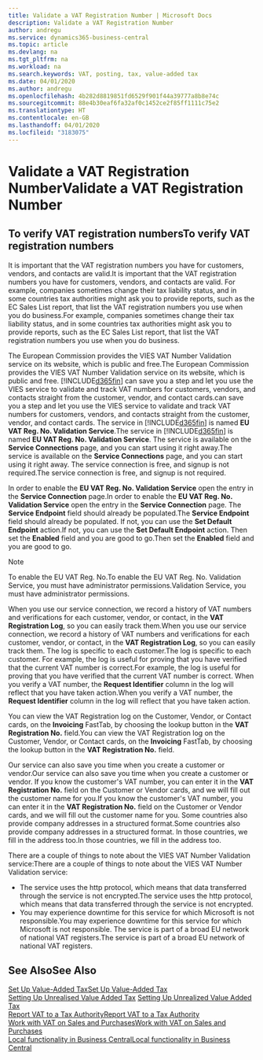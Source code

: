 ```yaml
---
title: Validate a VAT Registration Number | Microsoft Docs
description: Validate a VAT Registration Number
author: andregu
ms.service: dynamics365-business-central
ms.topic: article
ms.devlang: na
ms.tgt_pltfrm: na
ms.workload: na
ms.search.keywords: VAT, posting, tax, value-added tax
ms.date: 04/01/2020
ms.author: andregu
ms.openlocfilehash: 4b282d8819851fd6529f901f44a39777a8b8e74c
ms.sourcegitcommit: 88e4b30eaf6fa32af0c1452ce2f85ff1111c75e2
ms.translationtype: HT
ms.contentlocale: en-GB
ms.lasthandoff: 04/01/2020
ms.locfileid: "3183075"
---
```

# <a name="validate-a-vat-registration-number"></a><span data-ttu-id="4248b-103">Validate a VAT Registration Number</span><span class="sxs-lookup"><span data-stu-id="4248b-103">Validate a VAT Registration Number</span></span>

## <a name="to-verify-vat-registration-numbers"></a><span data-ttu-id="4248b-104">To verify VAT registration numbers</span><span class="sxs-lookup"><span data-stu-id="4248b-104">To verify VAT registration numbers</span></span>
<span data-ttu-id="4248b-105">It is important that the VAT registration numbers you have for customers, vendors, and contacts are valid.</span><span class="sxs-lookup"><span data-stu-id="4248b-105">It is important that the VAT registration numbers you have for customers, vendors, and contacts are valid.</span></span> <span data-ttu-id="4248b-106">For example, companies sometimes change their tax liability status, and in some countries tax authorities might ask you to provide reports, such as the EC Sales List report, that list the VAT registration numbers you use when you do business.</span><span class="sxs-lookup"><span data-stu-id="4248b-106">For example, companies sometimes change their tax liability status, and in some countries tax authorities might ask you to provide reports, such as the EC Sales List report, that list the VAT registration numbers you use when you do business.</span></span>

<span data-ttu-id="4248b-107">The European Commission provides the VIES VAT Number Validation service on its website, which is public and free.</span><span class="sxs-lookup"><span data-stu-id="4248b-107">The European Commission provides the VIES VAT Number Validation service on its website, which is public and free.</span></span> [!INCLUDE[d365fin](includes/d365fin_md.md)] <span data-ttu-id="4248b-108">can save you a step and let you use the VIES service to validate and track VAT numbers for customers, vendors, and contacts straight from the customer, vendor, and contact cards.</span><span class="sxs-lookup"><span data-stu-id="4248b-108">can save you a step and let you use the VIES service to validate and track VAT numbers for customers, vendors, and contacts straight from the customer, vendor, and contact cards.</span></span> <span data-ttu-id="4248b-109">The service in [!INCLUDE[d365fin](includes/d365fin_md.md)] is named **EU VAT Reg. No. Validation Service**.</span><span class="sxs-lookup"><span data-stu-id="4248b-109">The service in [!INCLUDE[d365fin](includes/d365fin_md.md)] is named **EU VAT Reg. No. Validation Service**.</span></span> <span data-ttu-id="4248b-110">The service is available on the **Service Connections** page, and you can start using it right away.</span><span class="sxs-lookup"><span data-stu-id="4248b-110">The service is available on the **Service Connections** page, and you can start using it right away.</span></span> <span data-ttu-id="4248b-111">The service connection is free, and signup is not required.</span><span class="sxs-lookup"><span data-stu-id="4248b-111">The service connection is free, and signup is not required.</span></span>

<span data-ttu-id="4248b-112">In order to enable the **EU VAT Reg. No. Validation Service** open the entry in the **Service Connection** page.</span><span class="sxs-lookup"><span data-stu-id="4248b-112">In order to enable the **EU VAT Reg. No. Validation Service** open the entry in the **Service Connection** page.</span></span> <span data-ttu-id="4248b-113">The **Service Endpoint** field should already be populated.</span><span class="sxs-lookup"><span data-stu-id="4248b-113">The **Service Endpoint** field should already be populated.</span></span> <span data-ttu-id="4248b-114">If not, you can use the **Set Default Endpoint** action.</span><span class="sxs-lookup"><span data-stu-id="4248b-114">If not, you can use the **Set Default Endpoint** action.</span></span> <span data-ttu-id="4248b-115">Then set the **Enabled** field and you are good to go.</span><span class="sxs-lookup"><span data-stu-id="4248b-115">Then set the **Enabled** field and you are good to go.</span></span>

> [!Note]
> <span data-ttu-id="4248b-116">To enable the EU VAT Reg. No.</span><span class="sxs-lookup"><span data-stu-id="4248b-116">To enable the EU VAT Reg. No.</span></span> <span data-ttu-id="4248b-117">Validation Service, you must have administrator permissions.</span><span class="sxs-lookup"><span data-stu-id="4248b-117">Validation Service, you must have administrator permissions.</span></span>

<span data-ttu-id="4248b-118">When you use our service connection, we record a history of VAT numbers and verifications for each customer, vendor, or contact, in the **VAT Registration Log**, so you can easily track them.</span><span class="sxs-lookup"><span data-stu-id="4248b-118">When you use our service connection, we record a history of VAT numbers and verifications for each customer, vendor, or contact, in the **VAT Registration Log**, so you can easily track them.</span></span> <span data-ttu-id="4248b-119">The log is specific to each customer.</span><span class="sxs-lookup"><span data-stu-id="4248b-119">The log is specific to each customer.</span></span> <span data-ttu-id="4248b-120">For example, the log is useful for proving that you have verified that the current VAT number is correct.</span><span class="sxs-lookup"><span data-stu-id="4248b-120">For example, the log is useful for proving that you have verified that the current VAT number is correct.</span></span> <span data-ttu-id="4248b-121">When you verify a VAT number, the **Request Identifier** column in the log will reflect that you have taken action.</span><span class="sxs-lookup"><span data-stu-id="4248b-121">When you verify a VAT number, the **Request Identifier** column in the log will reflect that you have taken action.</span></span>

<span data-ttu-id="4248b-122">You can view the VAT Registration log on the Customer, Vendor, or Contact cards, on the **Invoicing** FastTab, by choosing the lookup button in the **VAT Registration No.** field.</span><span class="sxs-lookup"><span data-stu-id="4248b-122">You can view the VAT Registration log on the Customer, Vendor, or Contact cards, on the **Invoicing** FastTab, by choosing the lookup button in the **VAT Registration No.** field.</span></span>  

<span data-ttu-id="4248b-123">Our service can also save you time when you create a customer or vendor.</span><span class="sxs-lookup"><span data-stu-id="4248b-123">Our service can also save you time when you create a customer or vendor.</span></span> <span data-ttu-id="4248b-124">If you know the customer's VAT number, you can enter it in the **VAT Registration No.** field on the Customer or Vendor cards, and we will fill out the customer name for you.</span><span class="sxs-lookup"><span data-stu-id="4248b-124">If you know the customer's VAT number, you can enter it in the **VAT Registration No.** field on the Customer or Vendor cards, and we will fill out the customer name for you.</span></span> <span data-ttu-id="4248b-125">Some countries also provide company addresses in a structured format.</span><span class="sxs-lookup"><span data-stu-id="4248b-125">Some countries also provide company addresses in a structured format.</span></span> <span data-ttu-id="4248b-126">In those countries, we fill in the address too.</span><span class="sxs-lookup"><span data-stu-id="4248b-126">In those countries, we fill in the address too.</span></span>  

<span data-ttu-id="4248b-127">There are a couple of things to note about the VIES VAT Number Validation service:</span><span class="sxs-lookup"><span data-stu-id="4248b-127">There are a couple of things to note about the VIES VAT Number Validation service:</span></span>

* <span data-ttu-id="4248b-128">The service uses the http protocol, which means that data transferred through the service is not encrypted.</span><span class="sxs-lookup"><span data-stu-id="4248b-128">The service uses the http protocol, which means that data transferred through the service is not encrypted.</span></span>  
* <span data-ttu-id="4248b-129">You may experience downtime for this service for which Microsoft is not responsible.</span><span class="sxs-lookup"><span data-stu-id="4248b-129">You may experience downtime for this service for which Microsoft is not responsible.</span></span> <span data-ttu-id="4248b-130">The service is part of a broad EU network of national VAT registers.</span><span class="sxs-lookup"><span data-stu-id="4248b-130">The service is part of a broad EU network of national VAT registers.</span></span>

## <a name="see-also"></a><span data-ttu-id="4248b-131">See Also</span><span class="sxs-lookup"><span data-stu-id="4248b-131">See Also</span></span>  
[<span data-ttu-id="4248b-132">Set Up Value-Added Tax</span><span class="sxs-lookup"><span data-stu-id="4248b-132">Set Up Value-Added Tax</span></span>](finance-setup-vat.md)  
<span data-ttu-id="4248b-133">[Setting Up Unrealised Value Added Tax](finance-setup-unrealized-vat.md)    </span><span class="sxs-lookup"><span data-stu-id="4248b-133">[Setting Up Unrealized Value Added Tax](finance-setup-unrealized-vat.md)    </span></span>  
[<span data-ttu-id="4248b-134">Report VAT to a Tax Authority</span><span class="sxs-lookup"><span data-stu-id="4248b-134">Report VAT to a Tax Authority</span></span>](finance-how-report-vat.md)  
[<span data-ttu-id="4248b-135">Work with VAT on Sales and Purchases</span><span class="sxs-lookup"><span data-stu-id="4248b-135">Work with VAT on Sales and Purchases</span></span>](finance-work-with-vat.md)  
[<span data-ttu-id="4248b-136">Local functionality in Business Central</span><span class="sxs-lookup"><span data-stu-id="4248b-136">Local functionality in Business Central</span></span>](about-localization.md)
